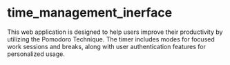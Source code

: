 # time_management_inerface
This web application is designed to help users improve their productivity by utilizing the Pomodoro Technique. The timer includes modes for focused work sessions and breaks, along with user authentication features for personalized usage.
